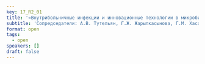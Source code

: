 ```yaml
---
key: 17_R2_01
title: '«Внутрибольничные инфекции и инновационные технологии в микробиологии»'
subtitle: 'Сопредседатели: А.В. Тутельян, Г.Ж. Жарылкасынова, Г.М. Хасанова, Пэн Ихонг'
format: open
tags:
  - open
speakers: []
draft: false
---
```

